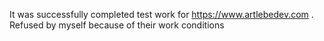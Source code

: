 It was successfully completed test work for https://www.artlebedev.com . Refused by myself because of their work conditions
